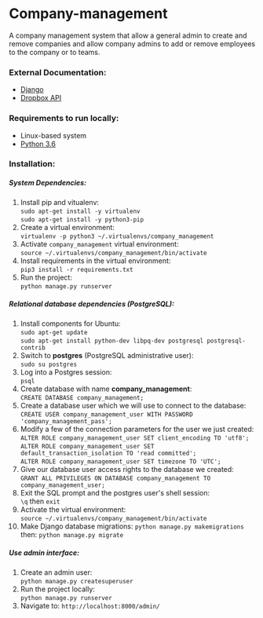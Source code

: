 # Company-management
A company management system that allow a general admin to create and remove companies and allow company admins to add or remove employees to the company or to teams.

### External Documentation:

* [Django](https://docs.djangoproject.com/en/2.0/releases/2.0/)
* [Dropbox API](http://dropbox-sdk-python.readthedocs.io/en/latest/)

### Requirements to run locally:

* Linux-based system
* [Python 3.6](https://www.python.org/)

### Installation:
##### System Dependencies:
1. Install pip and vitualenv:  
`sudo apt-get install -y virtualenv`  
`sudo apt-get install -y python3-pip`
2. Create a virtual environment:  
`virtualenv -p python3 ~/.virtualenvs/company_management`
3. Activate `company_management` virtual environment:  
`source ~/.virtualenvs/company_management/bin/activate`
4. Install requirements in the virtual environment:  
`pip3 install -r requirements.txt`
5. Run the project:  
`python manage.py runserver`

##### Relational database dependencies (PostgreSQL):
1. Install components for Ubuntu:  
`sudo apt-get update`  
`sudo apt-get install python-dev libpq-dev postgresql postgresql-contrib`
2. Switch to **postgres** (PostgreSQL administrative user):  
`sudo su postgres`
3. Log into a Postgres session:  
`psql`
4. Create database with name **company_management**:  
`CREATE DATABASE company_management;`
5. Create a database user which we will use to connect to the database:  
`CREATE USER company_management_user WITH PASSWORD 'company_management_pass';`
6. Modify a few of the connection parameters for the user we just created:  
`ALTER ROLE company_management_user SET client_encoding TO 'utf8';`  
`ALTER ROLE company_management_user SET default_transaction_isolation TO 'read committed';`  
`ALTER ROLE company_management_user SET timezone TO 'UTC';` 
7. Give our database user access rights to the database we created:  
`GRANT ALL PRIVILEGES ON DATABASE company_management TO company_management_user;`
8. Exit the SQL prompt and the postgres user's shell session:  
`\q` then `exit`
9. Activate the virtual environment:  
`source ~/.virtualenvs/company_management/bin/activate`
10. Make Django database migrations:
`python manage.py makemigrations`  
then: `python manage.py migrate`

##### Use admin interface:
1. Create an admin user:  
`python manage.py createsuperuser`
2. Run the project locally:  
`python manage.py runserver`
3. Navigate to: `http://localhost:8000/admin/`